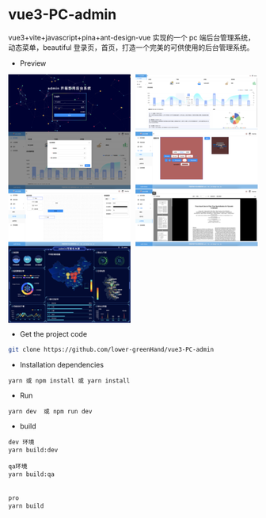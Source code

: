 # vue3-PC-admin

vue3+vite+javascript+pina+ant-design-vue 实现的一个 pc 端后台管理系统，动态菜单，beautiful 登录页，首页，打造一个完美的可供使用的后台管理系统。

- Preview
<p  style="display:flex;flex-wrap: wrap;justify-content: space-between;">
    <img alt="Mamba" width="49%" height="49%" src="./src/assets/images/login.png">
    <img alt="Mamba" width="49%" height="49%" src="./src/assets/images/dashboard.png">
    <img alt="Mamba" width="49%" height="49%" src="./src/assets/images/fixpwd.png">
    <img alt="Mamba" width="49%" height="49%" src="./src/assets/images/screen_shot.png">
    <img alt="Mamba" width="49%" height="49%" src="./src/assets/images/low_code.png">
    <img alt="Mamba" width="49%" height="49%" src="./src/assets/images/pdf.png">
    <img alt="Mamba" width="49%" height="49%" src="./src/assets/images/screen_large.png">
</p>

- Get the project code

```bash
git clone https://github.com/lower-greenHand/vue3-PC-admin
```

- Installation dependencies

```
yarn 或 npm install 或 yarn install
```

- Run

```
yarn dev  或 npm run dev
```

- build

```
dev 环境
yarn build:dev

qa环境
yarn build:qa


pro
yarn build

```

<!--  https://cdn.jsdelivr.net/npm/tsparticles-plugin-polygon-mask@2.12.0/tsparticles.plugin.polygon-mask.min.js -->
